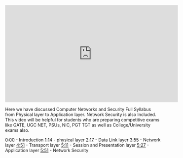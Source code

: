 <iframe width="560" height="315" src="https://www.youtube.com/embed/JFF2vJaN0Cw" title="YouTube video player" frameborder="0" allow="accelerometer; autoplay; clipboard-write; encrypted-media; gyroscope; picture-in-picture" allowfullscreen></iframe>



Here we have discussed Computer Networks and Security Full Syllabus  from Physical layer to Application layer. Network Security is also Included. This video will be helpful for students who are preparing competitive exams like GATE, UGC NET, PSUs, NIC, PGT TGT as well as College/University exams also. 

[0:00](https://www.youtube.com/watch?v=JFF2vJaN0Cw&list=PLxCzCOWd7aiGFBD2-2joCpWOLUrDLvVV_&index=1&t=0s) - Introduction [1:14](https://www.youtube.com/watch?v=JFF2vJaN0Cw&list=PLxCzCOWd7aiGFBD2-2joCpWOLUrDLvVV_&index=1&t=74s) - physical layer [2:17](https://www.youtube.com/watch?v=JFF2vJaN0Cw&list=PLxCzCOWd7aiGFBD2-2joCpWOLUrDLvVV_&index=1&t=137s) - Data Link layer [3:55](https://www.youtube.com/watch?v=JFF2vJaN0Cw&list=PLxCzCOWd7aiGFBD2-2joCpWOLUrDLvVV_&index=1&t=235s) - Network layer [4:51](https://www.youtube.com/watch?v=JFF2vJaN0Cw&list=PLxCzCOWd7aiGFBD2-2joCpWOLUrDLvVV_&index=1&t=291s) - Transport layer [5:11](https://www.youtube.com/watch?v=JFF2vJaN0Cw&list=PLxCzCOWd7aiGFBD2-2joCpWOLUrDLvVV_&index=1&t=311s) - Session and Presentation layer [5:27](https://www.youtube.com/watch?v=JFF2vJaN0Cw&list=PLxCzCOWd7aiGFBD2-2joCpWOLUrDLvVV_&index=1&t=327s) - Application layer [5:51](https://www.youtube.com/watch?v=JFF2vJaN0Cw&list=PLxCzCOWd7aiGFBD2-2joCpWOLUrDLvVV_&index=1&t=351s) - Network Security